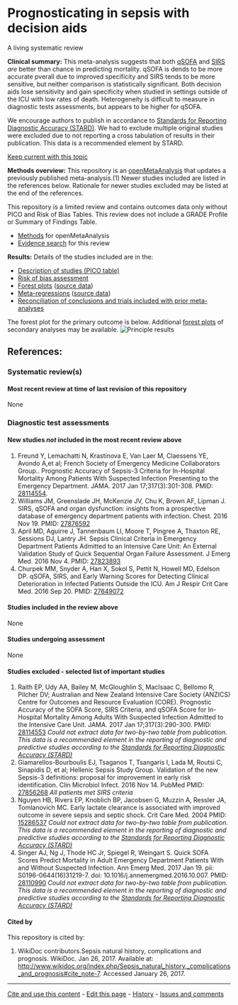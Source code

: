 Prognosticating in sepsis with decision aids
============================================
A living systematic review

**Clinical summary:** This meta-analysis suggests that both [qSOFA](http://qsofa.org/calc.php) and [SIRS](http://www.wikidoc.org/index.php/Systemic_inflammatory_response_syndrome) *are* better than chance in predicting mortality. qSOFA is dends to be more accurate pverall due to improved specificity and SIRS tends to be more sensitive, but neither comparison is statistically significant. Both decision aids lose sensitivity and gain specificity when studied in settings outside of the ICU with low rates of death. Heterogeneity is difficult to measure in diagnostic tests assessments, but appears to be higher for qSOFA. 

We encourage authors to publish in accordance to [Standards for Reporting Diagnostic Accuracy (STARD)](http://www.equator-network.org/reporting-guidelines/stard/). We had to exclude multiple original studies were excluded due to not reporting a cross tabulation of results in their publication. This data is a recommended element by STARD.

[Keep current with this topic](Keep-up.md)

**Methods overview:** This repository is an [openMetaAnalysis](https://openmetaanalysis.github.io/) that updates a previously published meta-analysis.(1) Newer studies included are listed in the references below. Rationale for newer studies excluded may be listed at the end of the references. 

This repository is a limited review and contains outcomes data only without PICO and Risk of Bias Tables.  This review does not include a GRADE Profile or Summary of Findings Table.

* [Methods](http://openmetaanalysis.github.io/methods.html) for openMetaAnalysis
* [Evidence search](evidence-search.md) for this review

**Results:** Details of the studies included are in the:
* [Description of studies (PICO table)](../../tree/master/study-details/pico-table.md)
* [Risk of bias assessment](../../tree/master/study-details/risk-of-bias.md)
* [Forest plots](../../tree/master/forest-plots) ([source data](../../tree/master/data))
* [Meta-regressions](../../tree/master/metaregression) ([source data](../../tree/master/data))
* [Reconciliation of conclusions and trials included with prior meta-analyses](../../tree/master/reconciliation-tables)

The forest plot for the primary outcome is below. Additional [forest plots](../../tree/master/forest-plots) of secondary analyses may be available. 
![Principle results](https://raw.githubusercontent.com/openMetaAnalysis/Sepsis-prognosticating-with-decision-aids/master/forest-plots/Outcome-Primary.png "Principle results")

References:
----------------------------------

### Systematic review(s)
#### Most recent review at time of last revision of this repository
None

### Diagnostic test assessments
#### New studies *not* included in the most recent review above
1. Freund Y, Lemachatti N, Krastinova E, Van Laer M, Claessens YE, Avondo A,et al; French Society of Emergency Medicine
Collaborators Group.. Prognostic Accuracy of Sepsis-3 Criteria for In-Hospital Mortality Among Patients With Suspected Infection Presenting to the Emergency Department. JAMA. 2017 Jan 17;317(3):301-308. PMID: [28114554](http://pubmed.gov/28114554).
2. Williams JM, Greenslade JH, McKenzie JV, Chu K, Brown AF, Lipman J. SIRS, qSOFA and organ dysfunction: insights from a prospective database of emergency department patients with infection. Chest. 2016 Nov 19. PMID: [27876592](http://pubmed.gov/27876592)
3. April MD, Aguirre J, Tannenbaum LI, Moore T, Pingree A, Thaxton RE, Sessions DJ, Lantry JH. Sepsis Clinical Criteria in Emergency Department Patients Admitted to an Intensive Care Unit: An External Validation Study of Quick Sequential Organ Failure Assessment. J Emerg Med. 2016 Nov 4. PMID: [27823893](http://pubmed.gov/27823893)
4. Churpek MM, Snyder A, Han X, Sokol S, Pettit N, Howell MD, Edelson DP. qSOFA, SIRS, and Early Warning Scores for Detecting Clinical Deterioration in Infected Patients Outside the ICU. Am J Respir Crit Care Med. 2016 Sep 20. PMID: [27649072](http://pubmed.gov/27649072)

#### Studies included in the review above
None

#### Studies undergoing assessment
None

#### Studies excluded - selected list of important studies
1. Raith EP, Udy AA, Bailey M, McGloughlin S, MacIsaac C, Bellomo R, Pilcher DV; Australian and New Zealand Intensive Care Society (ANZICS) Centre for Outcomes and Resource Evaluation (CORE). Prognostic Accuracy of the SOFA Score, SIRS Criteria, and qSOFA Score for In-Hospital Mortality Among Adults With Suspected Infection Admitted to the Intensive Care Unit. JAMA. 2017 Jan 17;317(3):290-300. PMID: [28114553](http://pubmed.gov/28114553) *Could not extract data for two-by-two table from publication. This data is a recommended element in the reporting of diagnostic and predictive studies according to the [Standards for Reporting Diagnostic Accuracy (STARD)](http://www.equator-network.org/reporting-guidelines/stard/)*
2. Giamarellos-Bourboulis EJ, Tsaganos T, Tsangaris I, Lada M, Routsi C, Sinapidis D, et al; Hellenic Sepsis Study Group. Validation of the new Sepsis-3 definitions: proposal for improvement in early risk identification. Clin Microbiol Infect. 2016 Nov 14. PubMed PMID: [27856268](http://pubmed.gov/27856268) *All patients met SIRS criteria*
3. Nguyen HB, Rivers EP, Knoblich BP, Jacobsen G, Muzzin A, Ressler JA, Tomlanovich MC. Early lactate clearance is associated with improved outcome in severe sepsis and septic shock. Crit Care Med. 2004 PMID: [15286537](http://pubmed.gov/15286537) *Could not extract data for two-by-two table from publication. This data is a recommended element in the reporting of diagnostic and predictive studies according to the [Standards for Reporting Diagnostic Accuracy (STARD)](http://www.equator-network.org/reporting-guidelines/stard/)*
4. Singer AJ, Ng J, Thode HC Jr, Spiegel R, Weingart S. Quick SOFA Scores Predict Mortality in Adult Emergency Department Patients With and Without Suspected Infection. Ann Emerg Med. 2017 Jan 19. pii: S0196-0644(16)31219-7. doi: 10.1016/j.annemergmed.2016.10.007. PMID: [28110990](http://pubmed.gov/28110990) *Could not extract data for two-by-two table from publication. This data is a recommended element in the reporting of diagnostic and predictive studies according to the [Standards for Reporting Diagnostic Accuracy (STARD)](http://www.equator-network.org/reporting-guidelines/stard/)*

#### Cited by
This repository is cited by:

1. WikiDoc contributors.Sepsis natural history, complications and prognosis. WikiDoc. Jan 26, 2017. Available at: http://www.wikidoc.org/index.php/Sepsis_natural_history,_complications_and_prognosis#cite_note-7. Accessed January 26, 2017.

-------------------------------
[Cite and use this content](https://github.com/openMetaAnalysis/openMetaAnalysis.github.io/blob/master/reusing.MD)  - [Edit this page](../../edit/master/README.md) - [History](../../commits/master/README.md)  - 
[Issues and comments](../../issues?q=is%3Aboth+is%3Aissue)

